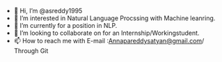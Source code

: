 - 👋 Hi, I’m @asreddy1995
- 👀 I’m interested in Natural Language Procssing with Machine leanring.
- 🌱 I’m currently for a position in NLP.
- 💞️ I’m looking to collaborate on for an Internship/Workingstudent.
- 📫 How to reach me with E-mail :Annapareddysatyan@gmail.com/ Through Git

<!---
asreddy1995/asreddy1995 is a ✨ special ✨ repository because its `README.md` (this file) appears on your GitHub profile.
You can click the Preview link to take a look at your changes.
--->
